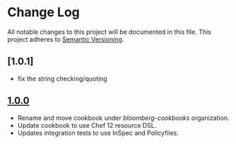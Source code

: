 # Change Log
All notable changes to this project will be documented in this file.
This project adheres to [Semantic Versioning](http://semver.org/).

## [1.0.1]
- fix the string checking/quoting

## [1.0.0]
- Rename and move cookbook under _bloomberg-cookbooks_ organization.
- Update cookbook to use Chef 12 resource DSL.
- Updates integration tests to use InSpec and Policyfiles.

[Unreleased]: https://github.com/bloomberg-cookbooks/grub/compare/v1.0.0...HEAD
[1.0.0]: https://github.com/bloomberg-cookbooks/grub/tree/v1.0.0
